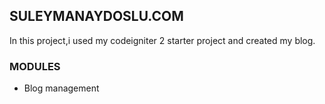 ## SULEYMANAYDOSLU.COM
In this project,i used my codeigniter 2 starter project and created my blog.

### MODULES
* Blog management
